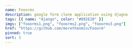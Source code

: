 ```yaml
---
name: Fooorms
description: google form clone application using djagno
tags: [{ name: "django", color: "#092E20" }]
imgs: ["fooorms1.png", "fooorms2.png", "fooorms3.png"]
href: "https://github.com/morethanmin/Fooorm"
pinned: true
sort: 3
---
```

